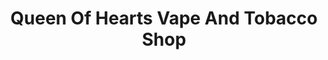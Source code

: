 ---
title: "Queen Of Hearts Vape And Tobacco Shop"
url: /clyde/queen-of-hearts-vape-and-tobacco-shop/
shop: Tabak
---